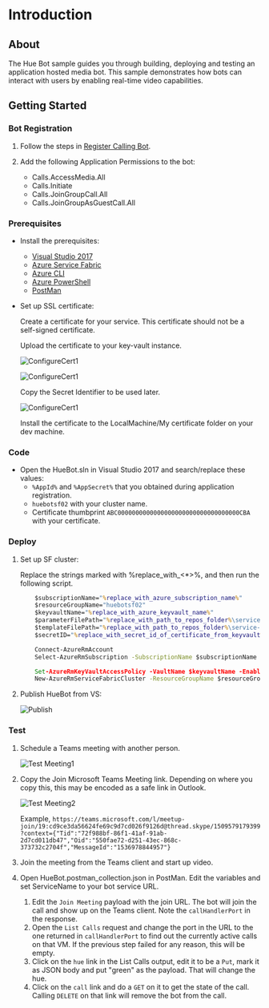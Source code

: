﻿# Introduction

## About
The Hue Bot sample guides you through building, deploying and testing an application hosted media bot. This sample demonstrates how bots can interact with users by enabling real-time video capabilities.

## Getting Started

### Bot Registration
1. Follow the steps in [Register Calling Bot](https://sampleapps-microsoftteams.visualstudio.com/_git/GraphCommsSamples?path=%2FDocumentation%2Fconcepts%2Fregister-calling-bot.md&version=GBmaster).  

1. Add the following Application Permissions to the bot:
  
    * Calls.AccessMedia.All
    * Calls.Initiate
    * Calls.JoinGroupCall.All
    * Calls.JoinGroupAsGuestCall.All

### Prerequisites

* Install the prerequisites:
    * [Visual Studio 2017](https://visualstudio.microsoft.com/downloads/)
    * [Azure Service Fabric](https://docs.microsoft.com/en-us/azure/service-fabric/service-fabric-get-started)
    * [Azure CLI](https://docs.microsoft.com/en-us/cli/azure/install-azure-cli?view=azure-cli-latest)
    * [Azure PowerShell](https://docs.microsoft.com/en-us/powershell/azure/install-azurerm-ps?view=azurermps-6.8.1)
    * [PostMan](https://chrome.google.com/webstore/detail/postman/fhbjgbiflinjbdggehcddcbncdddomop)

* Set up SSL certificate:

    Create a certificate for your service. This certificate should not be a self-signed certificate.

    Upload the certificate to your key-vault instance.

    ![ConfigureCert1](Images/ConfigureCert1.png)

    ![ConfigureCert1](Images/ConfigureCert2.png)

    Copy the Secret Identifier to be used later.

    ![ConfigureCert1](Images/ConfigureCert3.png)

    Install the certificate to the LocalMachine/My certificate folder on your dev machine.

### Code

* Open the HueBot.sln in Visual Studio 2017 and search/replace these values:
    * `%AppId%` and `%AppSecret%` that you obtained during application registration.
    * `huebotsf02` with your cluster name.
    * Certificate thumbprint `ABC0000000000000000000000000000000000CBA` with your certificate.

### Deploy


1. Set up SF cluster:

    Replace the strings marked with %replace_with_<*>%, and then run the following script.
    ```cmd
        $subscriptionName="%replace_with_azure_subscription_name%"
        $resourceGroupName="huebotsf02"
        $keyvaultName="%replace_with_azure_keyvault_name%"
        $parameterFilePath="%replace_with_path_to_repos_folder%\service-shared_platform_samples\LocalMediaSamples\HueBot\HueBot\ARM_Deployment\AzureDeploy.Parameters.json"
        $templateFilePath="%replace_with_path_to_repos_folder%\service-shared_platform_samples\LocalMediaSamples\HueBot\HueBot\ARM_Deployment\AzureDeploy.json"
        $secretID="%replace_with_secret_id_of_certificate_from_keyvault%"

        Connect-AzureRmAccount
        Select-AzureRmSubscription -SubscriptionName $subscriptionName

        Set-AzureRmKeyVaultAccessPolicy -VaultName $keyvaultName -EnabledForDeployment
        New-AzureRmServiceFabricCluster -ResourceGroupName $resourceGroupName -SecretIdentifier $secretId -TemplateFile $templateFilePath -ParameterFile $parameterFilePath
    ```


1. Publish HueBot from VS:

    ![Publish](Images/Publish.png)

### Test

1. Schedule a Teams meeting with another person.

    ![Test Meeting1](Images/TestMeeting1.png)

1. Copy the Join Microsoft Teams Meeting link. Depending on where you copy this, this may be encoded as a safe link in Outlook.

    ![Test Meeting2](Images/TestMeeting2.png)

    Example, `https://teams.microsoft.com/l/meetup-join/19:cd9ce3da56624fe69c9d7cd026f9126d@thread.skype/1509579179399?context={"Tid":"72f988bf-86f1-41af-91ab-2d7cd011db47","Oid":"550fae72-d251-43ec-868c-373732c2704f","MessageId":"1536978844957"}`

1. Join the meeting from the Teams client and start up video.

1. Open HueBot.postman_collection.json in PostMan.  Edit the variables and set ServiceName to your bot service URL.

    1. Edit the `Join Meeting` payload with the join URL.  The bot will join the call and show up on the Teams client. Note the `callHandlerPort` in the response.
    1. Open the `List Calls` request and change the port in the URL to the one returned in `callHandlerPort` to find out the currently active calls on that VM.  If the previous step failed for any reason, this will be empty.
    1. Click on the `hue` link in the List Calls output, edit it to be a `Put`, mark it as JSON body and put "green" as the payload. That will change the hue.
    1. Click on the `call` link and do a `GET` on it to get the state of the call. Calling `DELETE` on that link will remove the bot from the call.
